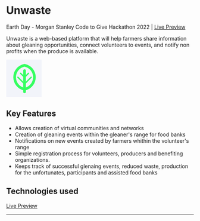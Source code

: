 # Unwaste
 Earth Day - Morgan Stanley Code to Give Hackathon 2022 | [Live Preview](https://oaxp.github.io/Unwaste/)
 
Unwaste is a web-based platform that will help farmers share  information about gleaning opportunities, connect volunteers to events, and notify non profits when the produce is available.
 
 ![](images/leaf.png)
 
## Key Features

- Allows creation of virtual communities and networks 
- Creation of gleaning events within the gleaner's range for food banks 
- Notifications on new events created by farmers whithin the volunteer's range 
- Simple registration process for volunteers, producers and benefiting organizations.
- Keeps track of successful glenaing events, reduced waste, production for the unfortunates, participants and assisted food banks 
 
 ## Technologies used 
 
 [Live Preview](https://oaxp.github.io/Unwaste/)
<hr>
